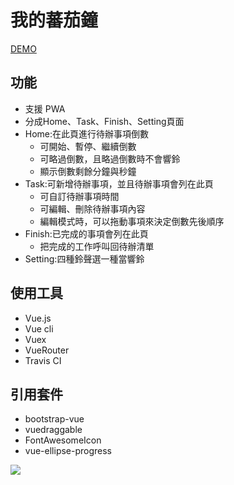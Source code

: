 # 我的蕃茄鐘
[DEMO](https://renee112311.github.io/pom2/)

## 功能
* 支援 PWA
* 分成Home、Task、Finish、Setting頁面
* Home:在此頁進行待辦事項倒數
  * 可開始、暫停、繼續倒數
  * 可略過倒數，且略過倒數時不會響鈴
  * 顯示倒數剩餘分鐘與秒鐘
* Task:可新增待辦事項，並且待辦事項會列在此頁
  * 可自訂待辦事項時間
  * 可編輯、刪除待辦事項內容
  * 編輯模式時，可以拖動事項來決定倒數先後順序
* Finish:已完成的事項會列在此頁
  * 把完成的工作呼叫回待辦清單
* Setting:四種鈴聲選一種當響鈴

## 使用工具
* Vue.js
* Vue cli
* Vuex
* VueRouter
* Travis CI

## 引用套件
* bootstrap-vue
* vuedraggable
* FontAwesomeIcon
* vue-ellipse-progress

![](https://i.imgur.com/ulSGfDr.png)
